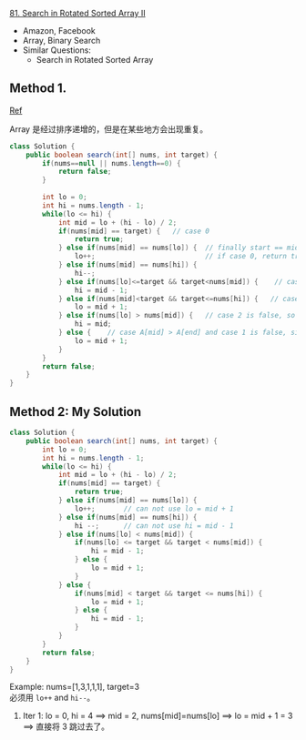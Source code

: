 [81. Search in Rotated Sorted Array II](https://leetcode.com/problems/search-in-rotated-sorted-array-ii/)

* Amazon, Facebook
* Array, Binary Search
* Similar Questions:
    * Search in Rotated Sorted Array

## Method 1.
[Ref](https://leetcode.com/problems/search-in-rotated-sorted-array-ii/discuss/28286/Java-solution-with-comments)

Array 是经过排序递增的，但是在某些地方会出现重复。
```java 
class Solution {
    public boolean search(int[] nums, int target) {
        if(nums==null || nums.length==0) {
            return false;
        }
        
        int lo = 0;
        int hi = nums.length - 1;
        while(lo <= hi) {
            int mid = lo + (hi - lo) / 2;
            if(nums[mid] == target) {   // case 0
                return true;
            } else if(nums[mid] == nums[lo]) {  // finally start == mid == end, 
                lo++;                           // if case 0, return true, else end the loop
            } else if(nums[mid] == nums[hi]) {
                hi--;
            } else if(nums[lo]<=target && target<nums[mid]) {    // case 1
                hi = mid - 1;
            } else if(nums[mid]<target && target<=nums[hi]) {   // case 2
                lo = mid + 1;
            } else if(nums[lo] > nums[mid]) {   // case 2 is false, so target in this range
                hi = mid;
            } else {    // case A[mid] > A[end] and case 1 is false, similar to above
                lo = mid + 1;
            }
        }
        return false;
    }
}
```

## Method 2: My Solution
```java
class Solution {
    public boolean search(int[] nums, int target) {
        int lo = 0;
        int hi = nums.length - 1;
        while(lo <= hi) {
            int mid = lo + (hi - lo) / 2;
            if(nums[mid] == target) {
                return true;
            } else if(nums[mid] == nums[lo]) {
                lo++;       // can not use lo = mid + 1
            } else if(nums[mid] == nums[hi]) {
                hi --;      // can not use hi = mid - 1
            } else if(nums[lo] < nums[mid]) {
                if(nums[lo] <= target && target < nums[mid]) {
                    hi = mid - 1;
                } else {
                    lo = mid + 1;
                }
            } else {
                if(nums[mid] < target && target <= nums[hi]) {
                    lo = mid + 1;
                } else {
                    hi = mid - 1;
                }
            }
        }
        return false;
    }
}
```

Example: nums=[1,3,1,1,1], target=3     
必须用 `lo++` and `hi--`。
1. Iter 1: lo = 0, hi = 4  ==> mid = 2, nums[mid]=nums[lo] ==> lo = mid + 1 = 3  ==> 直接将 3 跳过去了。